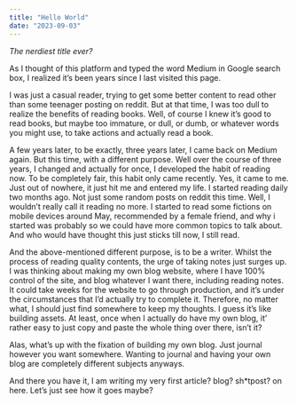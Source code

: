 ```yaml
---
title: "Hello World"
date: "2023-09-03"
---
```

*The nerdiest title ever?*

As I thought of this platform and typed the word Medium in Google search box, I realized it’s been years since I last visited this page.

I was just a casual reader, trying to get some better content to read other than some teenager posting on reddit. But at that time, I was too dull to realize the benefits of reading books. Well, of course I knew it’s good to read books, but maybe too immature, or dull, or dumb, or whatever words you might use, to take actions and actually read a book.

A few years later, to be exactly, three years later, I came back on Medium again. But this time, with a different purpose. Well over the course of three years, I changed and actually for once, I developed the habit of reading now. To be completely fair, this habit only came recently. Yes, it came to me. Just out of nowhere, it just hit me and entered my life. I started reading daily two months ago. Not just some random posts on reddit this time. Well, I wouldn’t really call it reading no more. I started to read some fictions on mobile devices around May, recommended by a female friend, and why i started was probably so we could have more common topics to talk about. And who would have thought this just sticks till now, I still read.

And the above-mentioned different purpose, is to be a writer. Whilst the process of reading quality contents, the urge of taking notes just surges up. I was thinking about making my own blog website, where I have 100% control of the site, and blog whatever I want there, including reading notes. It could take weeks for the website to go through production, and it’s under the circumstances that I’d actually try to complete it. Therefore, no matter what, I should just find somewhere to keep my thoughts. I guess it’s like building assets. At least, once when I actually do have my own blog, it’ rather easy to just copy and paste the whole thing over there, isn’t it?

Alas, what’s up with the fixation of building my own blog. Just journal however you want somewhere. Wanting to journal and having your own blog are completely different subjects anyways.

And there you have it, I am writing my very first article? blog? sh\*tpost? on here. Let’s just see how it goes maybe?
